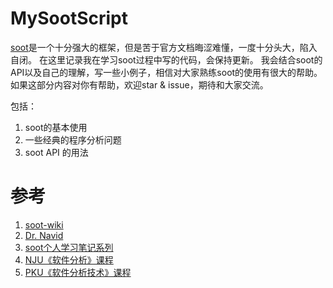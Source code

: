 # MySootScript

[soot](https://github.com/soot-oss/soot)是一个十分强大的框架，但是苦于官方文档晦涩难懂，一度十分头大，陷入自闭。
在这里记录我在学习soot过程中写的代码，会保持更新。
我会结合soot的API以及自己的理解，写一些小例子，相信对大家熟练soot的使用有很大的帮助。
如果这部分内容对你有帮助，欢迎star & issue，期待和大家交流。

包括：
1. soot的基本使用
2. 一些经典的程序分析问题
3. soot API 的用法


# 参考
1. [soot-wiki](https://github.com/soot-oss/soot/wiki)
2. [Dr. Navid](https://github.com/noidsirius/SootTutorial)
3. [soot个人学习笔记系列](https://0range228.github.io/tags/Soot/)
4. [NJU《软件分析》课程](https://pascal-group.bitbucket.io/teaching.html)
5. [PKU《软件分析技术》课程](https://liveclass.org.cn/cloudCourse/#/courseDetail/8mI06L2eRqk8GcsW)
